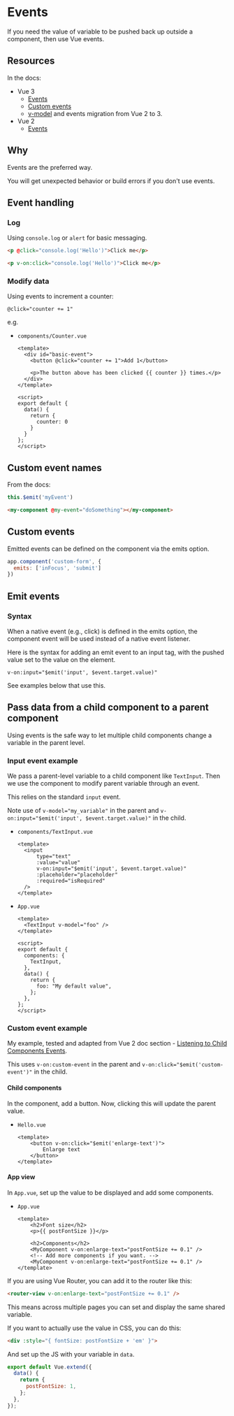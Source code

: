 # Events

If you need the value of variable to be pushed back up outside a component, then use Vue events.


## Resources

In the docs:

- Vue 3
    - [Events](https://v3.vuejs.org/guide/events.html)
    - [Custom events](https://v3.vuejs.org/guide/component-custom-events.html)
    - [v-model](https://v3.vuejs.org/guide/migration/v-model.html) and events migration from Vue 2 to 3.
- Vue 2
    - [Events](https://vuejs.org/v2/guide/events.html)


## Why

Events are the preferred way.

You will get unexpected behavior or build errors if you don't use events.


## Event handling

### Log

Using `console.log` or `alert` for basic messaging.

```html
<p @click="console.log('Hello')">Click me</p>

<p v-on:click="console.log('Hello')">Click me</p>
```

### Modify data

Using events to increment a counter:

```
@click="counter += 1"
```

e.g.

- `components/Counter.vue`
    ```vue
    <template>
      <div id="basic-event">
        <button @click="counter += 1">Add 1</button>

        <p>The button above has been clicked {{ counter }} times.</p>
      </div>
    </template>

    <script>
    export default {
      data() {
        return {
          counter: 0
        }
      }
    };
    </script>
    ```


## Custom event names

From the docs:

```javascript
this.$emit('myEvent')
```

```html
<my-component @my-event="doSomething"></my-component>
```


## Custom events

Emitted events can be defined on the component via the emits option.

```javascript
app.component('custom-form', {
  emits: ['inFocus', 'submit']
})
```


## Emit events

### Syntax

When a native event (e.g., click) is defined in the emits option, the component event will be used instead of a native event listener.

Here is the syntax for adding an emit event to an input tag, with the pushed value set to the value on the element.

```
v-on:input="$emit('input', $event.target.value)"
```

See examples below that use this.


## Pass data from a child component to a parent component

Using events is the safe way to let multiple child components change a variable in the parent level.

### Input event example

We pass a parent-level variable to a child component like `TextInput`. Then we use the component to modify parent variable through an event.

This relies on the standard `input` event.

Note use of `v-model="my_variable"` in the parent and `v-on:input="$emit('input', $event.target.value)"` in the child.

- `components/TextInput.vue`
    ```vue
    <template>
      <input
          type="text"
          :value="value"
          v-on:input="$emit('input', $event.target.value)"
          :placeholder="placeholder"
          :required="isRequired"
      />
    </template>
    ```
- `App.vue`
    ```vue
    <template>
      <TextInput v-model="foo" />
    </template>

    <script>
    export default {
      components: {
        TextInput,
      },
      data() {
        return {
          foo: "My default value",
        };
      },
    };
    </script>
    ```  

### Custom event example

My example, tested and adapted from Vue 2 doc section - [Listening to Child Components Events](https://vuejs.org/v2/guide/components.html#Listening-to-Child-Components-Events).

This uses `v-on:custom-event` in the parent and `v-on:click="$emit('custom-event')"` in the child.

#### Child components

In the component, add a button. Now, clicking this will update the parent value.

- `Hello.vue`
    ```vue
    <template>
        <button v-on:click="$emit('enlarge-text')">
            Enlarge text
        </button>
    </template>
    ```

#### App view

In `App.vue`, set up the value to be displayed and add some components.

- `App.vue`
    ```vue
    <template>
        <h2>Font size</h2>
        <p>{{ postFontSize }}</p>

        <h2>Components</h2>
        <MyComponent v-on:enlarge-text="postFontSize += 0.1" />
        <!-- Add more components if you want. -->
        <MyComponent v-on:enlarge-text="postFontSize += 0.1" />  
    </template>
    ```
    
If you are using Vue Router, you can add it to the router like this:

```html
<router-view v-on:enlarge-text="postFontSize += 0.1" />
```

This means across multiple pages you can set and display the same shared variable.

If you want to actually use the value in CSS, you can do this:

```html
<div :style="{ fontSize: postFontSize + 'em' }">
```

And set up the JS with your variable in `data`.

```javascript
export default Vue.extend({
  data() {
    return {
      postFontSize: 1,
    };
  },
});
```
